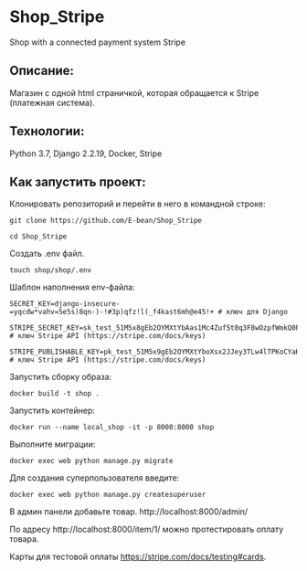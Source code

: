 # Shop_Stripe
Shop with a connected payment system Stripe

## Описание:

Магазин с одной html страничкой, которая обращается к Stripe (платежная система).

## Технологии:
Python 3.7, 
Django 2.2.19, 
Docker, 
Stripe

## Как запустить проект:

Клонировать репозиторий и перейти в него в командной строке:

```
git clone https://github.com/E-bean/Shop_Stripe
```

```
cd Shop_Stripe
```

Создать .env файл.
```
touch shop/shop/.env
```

Шаблон наполнения env-файла:
```
SECRET_KEY=django-insecure-=yqcdw*vahv=5e5s)8qn-)-!#3p)qfz!l(_f4kast6mh@e45!+ # ключ для Django

STRIPE_SECRET_KEY=sk_test_51M5x8gEb2OYMXtYbAas1Mc4Zuf5t0q3F8wOzpfWmkQ0Pyt6yByosUDBn6eAf5vqb9jusfrmXUEjpjvRa4A6CC3Cd00pAJodbE6 # ключ Stripe API (https://stripe.com/docs/keys)

STRIPE_PUBLISHABLE_KEY=pk_test_51M5x9gEb2OYMXtYboXsx2JJey3TLw4lTPKoCYaHlGVJpg4GW2ovViSOFLA5wealqrapM3HZ4JTJb5S1NRcG0TAy0001r2HqAVp # ключ Stripe API (https://stripe.com/docs/keys)

```
Запустить сборку образа:

```
docker build -t shop . 
```

Запустить контейнер:

```
docker run --name local_shop -it -p 8000:8000 shop
```

Выполните миграции:

```
docker exec web python manage.py migrate
```
Для создания суперпользователя введите:

```
docker exec web python manage.py createsuperuser
```

В админ панели добавьте товар. http://localhost:8000/admin/

По адресу http://localhost:8000/item/1/ можно протестировать оплату товара.

Карты для тестовой оплаты https://stripe.com/docs/testing#cards.
